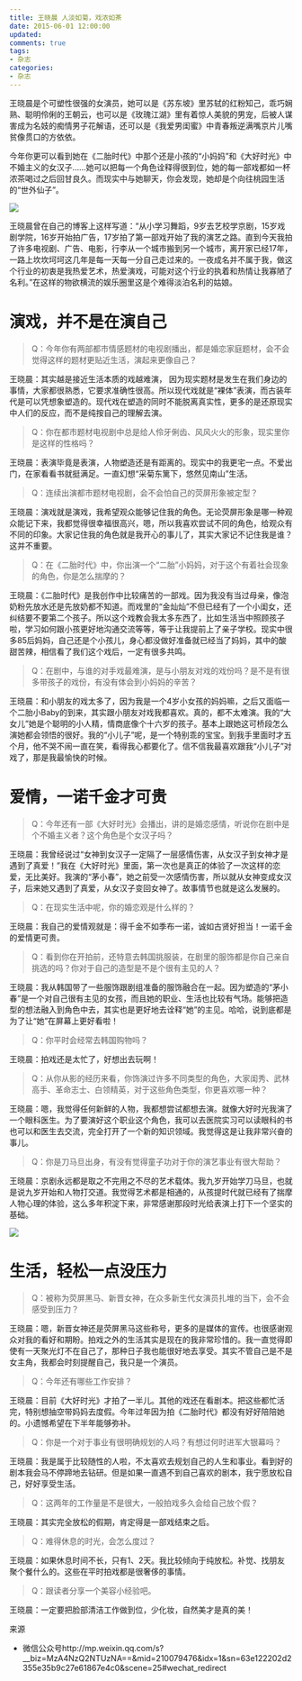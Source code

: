 ```yaml
---
title: 王晓晨 人淡如菊，戏浓如茶
date: 2015-06-01 12:00:00
updated:
comments: true
tags:
- 杂志
categories:
- 杂志
---
```


王晓晨是个可塑性很强的女演员，她可以是《苏东坡》里苏轼的红粉知己，乖巧娴熟、聪明伶俐的王朝云，也可以是《玫瑰江湖》里有着惊人美貌的男宠，后被人谋害成为名妓的痴情男子花解语，还可以是《我爱男闺蜜》中青春叛逆满嘴京片儿嘴贫像贯口的方依依。

<!--more-->

今年你更可以看到她在《二胎时代》中那个还是小孩的“小妈妈”和《大好时光》中不婚主义的女汉子……她可以把每一个角色诠释得很到位，她的每一部戏都如一杯浓茶喝过之后回甘良久。而现实中与她聊天，你会发现，她却是个向往桃园生活的“世外仙子”。


![](/img/magazine/010/010-001.jpeg)

王晓晨曾在自己的博客上这样写道：“从小学习舞蹈，9岁去艺校学京剧，15岁戏剧学院，16岁开始拍广告，17岁拍了第一部戏开始了我的演艺之路。直到今天我拍了许多电视剧、广告、电影，行李从一个城市搬到另一个城市，离开家已经17年，一路上坎坎坷坷这几年是每一天每一分自己走过来的。一夜成名并不属于我，做这个行业的初衷是我热爱艺术，热爱演戏，可能对这个行业的执着和热情让我寡陋了名利。”在这样的物欲横流的娱乐圈里这是个难得淡泊名利的姑娘。


# 演戏，并不是在演自己

>Q：今年你有两部都市情感题材的电视剧播出，都是婚恋家庭题材，会不会觉得这样的题材更贴近生活，演起来更像自己？

王晓晨：其实越是接近生活本质的戏越难演， 因为现实题材是发生在我们身边的事情，大家都很熟悉，它要求准确性很高。所以现代戏就是“裸体”表演，而古装年代是可以凭想象塑造的。现代戏在塑造的同时不能脱离真实性，更多的是还原现实中人们的反应，而不是纯按自己的理解去演。

>Q：你在都市题材电视剧中总是给人伶牙俐齿、风风火火的形象，现实里你是这样的性格吗？

王晓晨：表演毕竟是表演，人物塑造还是有距离的。现实中的我更宅一点。不爱出门，在家看看书就挺满足。一直幻想“采菊东篱下，悠然见南山”生活。

>Q：连续出演都市题材电视剧，会不会怕自己的荧屏形象被定型？

王晓晨：演戏就是演戏，我希望观众能够记住我的角色。无论荧屏形象是哪一种观众能记下来，我都觉得很幸福很高兴，嗯，所以我喜欢尝试不同的角色，给观众有不同的印象。大家记住我的角色就是我开心的事儿了，其实大家记不记住我是谁？这并不重要。

>Q：在《二胎时代》中，你出演一个“二胎”小妈妈，对于这个有着社会现象的角色，你是怎么揣摩的？

王晓晨：《二胎时代》是我创作中比较痛苦的一部戏。因为我没有当过母亲，像泡奶粉先放水还是先放奶都不知道。而戏里的“金灿灿”不但已经有了一个小闺女，还纠结要不要第二个孩子。所以这个戏教会我太多东西了，比如生活当中照顾孩子啦，学习如何跟小孩更好地沟通交流等等，等于让我提前上了亲子学校。现实中很多85后妈妈，自己还是个小孩儿，身心都没做好准备就已经当了妈妈，其中的酸甜苦辣，相信看了我们这个戏后，一定有很多共鸣。

>Q：在剧中，与谁的对手戏最难演，是与小朋友对戏的戏份吗？是不是有很多带孩子的戏份，有没有体会到小妈妈的辛苦？

王晓晨：和小朋友的戏太多了，因为我是一个4岁小女孩的妈妈嘛，之后又面临一个二胎小Baby的到来，其实跟小朋友对戏我都喜欢。真的，都不太难演。我的“大女儿”她是个聪明的小人精，情商底像个十六岁的孩子。基本上跟她这可桥段怎么演她都会领悟的很好。我的“小儿子”呢，是一个特别乖的宝宝。到我手里面时才五个月，他不哭不闹一直在笑，看得我心都要化了。信不信我最喜欢跟我“小儿子”对戏了，那是我最愉快的时候。


# 爱情，一诺千金才可贵

>Q：今年还有一部《大好时光》会播出，讲的是婚恋感情，听说你在剧中是个不婚主义者？这个角色是个女汉子吗？

王晓晨：我曾经说过“女神到女汉子一定隔了一层感情伤害，从女汉子到女神才是遇到了真爱！”我在《大好时光》里面，第一次也是真正的体验了一次这样的恋爱，无比美好。我演的“茅小春”，她之前受一次感情伤害，所以就从女神变成女汉子，后来她又遇到了真爱，从女汉子变回女神了。故事情节也就是这么发展的。

>Q：在现实生活中呢，你的婚恋观是什么样的？

王晓晨：我自己的爱情观就是：得千金不如季布一诺，诚如古贤好担当！一诺千金的爱情更可贵。

>Q：看到你在开拍前，还特意去韩国挑服装，在剧里的服饰都是你自己亲自挑选的吗？你对于自己的造型是不是个很有主见的人？

王晓晨：我从韩国带了一些服饰跟剧组准备的服饰融合在一起。因为塑造的“茅小春”是一个对自己很有主见的女孩，而且她的职业、生活也比较有气场。能够把造型的想法融入到角色中去，其实也是更好地去诠释“她”的主见。哈哈，说到底都是为了让“她”在屏幕上更好看啦！

>Q：你平时会经常去韩国购物吗？

王晓晨：拍戏还是太忙了，好想出去玩啊！

>Q：从你从影的经历来看，你饰演过许多不同类型的角色，大家闺秀、武林高手、革命志士、白领精英，对于这些角色类型，你更喜欢哪一种？

王晓晨：嗯，我觉得任何新鲜的人物，我都想尝试都想去演。就像大好时光我演了一个眼科医生。为了要演好这个职业这个角色，我可以去医院实习可以读眼科的书也可以和医生去交流，完全打开了一个新的知识领域。我觉得这是让我非常兴奋的事儿。

>Q：你是刀马旦出身，有没有觉得童子功对于你的演艺事业有很大帮助？

王晓晨：京剧永远都是取之不完用之不尽的艺术载体。我九岁开始学刀马旦，也就是说九岁开始和人物打交道。我觉得艺术都是相通的，从孩提时代就已经有了揣摩人物心理的体验，这么多年积淀下来，非常感谢那段时光给表演上打下一个坚实的基础。

![](/img/magazine/010/010-002.jpeg)

# 生活，轻松一点没压力

>Q：被称为荧屏黑马、新晋女神，在众多新生代女演员扎堆的当下，会不会感受到压力？

王晓晨：嗯，新晋女神还是荧屏黑马这些称号，更多的是媒体的宣传。也很感谢观众对我的看好和期盼。拍戏之外的生活其实是现在的我非常珍惜的。我一直觉得即使有一天聚光灯不在自己了，那种日子我也能很好地去享受。其实不管自己是不是女主角，我都会时刻提醒自己，我只是一个演员。

>Q：今年还有哪些工作安排？

王晓晨：目前《大好时光》才拍了一半儿。其他的戏还在看剧本。把这些都忙活完，特别想抽空带妈妈去度假。今年过年因为拍《二胎时代》都没有好好陪陪她的。小遗憾希望在下半年能够弥补。

>Q：你是一个对于事业有很明确规划的人吗？有想过何时进军大银幕吗？

王晓晨：我是属于比较随性的人啦，不太喜欢去规划自己的人生和事业。看到好的剧本我会马不停蹄地去钻研。但是如果一直遇不到自己喜欢的剧本，我宁愿放松自己，好好享受生活。

>Q：这两年的工作量是不是很大，一般拍戏多久会给自己放个假？

王晓晨：其实完全放松的假期，肯定得是一部戏结束之后。

>Q：难得休息的时光，会怎么度过？

王晓晨：如果休息时间不长，只有1、2天。我比较倾向于纯放松。补觉、找朋友聚个餐什么的。这些在平时拍戏都是很奢侈的事情。

>Q：跟读者分享一个美容小经验吧。

王晓晨：一定要把脸部清洁工作做到位，少化妆，自然美才是真的美！

来源
* 微信公众号http://mp.weixin.qq.com/s?__biz=MzA4NzQ2NTUzNA==&mid=210079476&idx=1&sn=63e122202d2355e35b9c27e61867e4c0&scene=25#wechat_redirect
